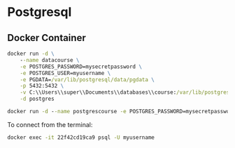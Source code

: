 # Postgresql

## Docker Container

```cmd
docker run -d \
	--name datacourse \
	-e POSTGRES_PASSWORD=mysecretpassword \
	-e POSTGRES_USER=myusername \
	-e PGDATA=/var/lib/postgresql/data/pgdata \
	-p 5432:5432 \
	-v C:\\Users\\super\\Documents\\databases\\course:/var/lib/postgresql/data \
	-d postgres
```

```cmd
docker run -d --name postgrescourse -e POSTGRES_PASSWORD=mysecretpassword -e POSTGRES_USER=myusername -e PGDATA=/var/lib/postgresql/data/pgdata -p 5432:5432 -v C:\\Users\\super\\Documents\\databases\\postgrescourse:/var/lib/postgresql/data -d postgres
```

To connect from the terminal:

```cmd
docker exec -it 22f42cd19ca9 psql -U myusername
```